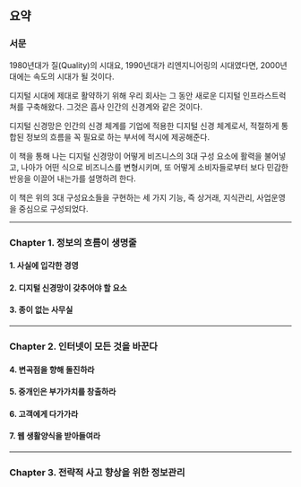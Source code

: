 ## 요약

### 서문

1980년대가 질(Quality)의 시대요, 1990년대가 리엔지니어링의 시대였다면, 2000년대에는 속도의 시대가 될 것이다.

디지털 시대에 제대로 활약하기 위해 우리 회사는 그 동안 새로운 디지털 인프라스트럭쳐를 구축해왔다. 그것은 흡사 인간의 신경계와 같은 것이다.

디지털 신경망은 인간의 신경 체계를 기업에 적용한 디지털 신경 체계로서, 적절하게 통합된 정보의 흐름을 꼭 필요로 하는 부서에 적시에 제공해준다.

이 책을 통해 나는 디지털 신경망이 어떻게 비즈니스의 3대 구성 요소에 활력을 불어넣고, 나아가 어떤 식으로 비즈니스를 변형시키며, 또 어떻게 소비자들로부터 보다 민감한 반응을 이끌어 내는가를 설명하려 한다.

이 책은 위의 3대 구성요소들을 구현하는 세 가지 기능, 즉 상거래, 지식관리, 사업운영을 중심으로 구성되었다.

---


### Chapter 1. 정보의 흐름이 생명줄

#### 1. 사실에 입각한 경영

#### 2. 디지털 신경망이 갖추어야 할 요소

#### 3. 종이 없는 사무실

---

### Chapter 2. 인터넷이 모든 것을 바꾼다

#### 4. 변곡점을 향해 돌진하라

#### 5. 중개인은 부가가치를 창출하라

#### 6. 고객에게 다가가라

#### 7. 웹 생활양식을 받아들여라

---


### Chapter 3. 전략적 사고 향상을 위한 정보관리
